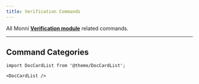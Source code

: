 ```yaml
---
title: Verification Commands
---
```

All Monni [**Verification module**](modules/verification) related commands.

---
## Command Categories

```mdx-code-block
import DocCardList from '@theme/DocCardList';

<DocCardList />
```